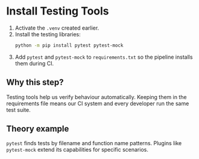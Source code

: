 # Install Testing Tools

1. Activate the `.venv` created earlier.
2. Install the testing libraries:
   ```bash
   python -m pip install pytest pytest-mock
   ```
3. Add `pytest` and `pytest-mock` to `requirements.txt` so the pipeline installs
   them during CI.

## Why this step?

Testing tools help us verify behaviour automatically. Keeping them in the
requirements file means our CI system and every developer run the same test
suite.
## Theory example
`pytest` finds tests by filename and function name patterns. Plugins like `pytest-mock` extend its capabilities for specific scenarios.
